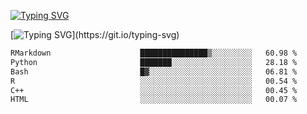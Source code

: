 [![Typing SVG](https://readme-typing-svg.demolab.com?font=Fira+Code&duration=1&pause=1000&center=true&vCenter=true&width=435&lines=Ivy+Streeter)](https://git.io/typing-svg)

[![Typing SVG](https://readme-typing-svg.demolab.com?font=Fira+Code&pause=1000&center=true&width=435&lines=Hello%2C+nice+to+meet+you!;I+am+a+researcher+in+biotech.;I+am+interested+in+bioinformatics.;I+am+self-taught+and+love+learning.;Feel+free+to+reach+out!)](https://git.io/typing-svg)
<!--START_SECTION:waka-->

```txt
RMarkdown                    ███████████████▒░░░░░░░░░   60.98 %
Python                       ███████░░░░░░░░░░░░░░░░░░   28.18 %
Bash                         █▓░░░░░░░░░░░░░░░░░░░░░░░   06.81 %
R                            ░░░░░░░░░░░░░░░░░░░░░░░░░   00.54 %
C++                          ░░░░░░░░░░░░░░░░░░░░░░░░░   00.45 %
HTML                         ░░░░░░░░░░░░░░░░░░░░░░░░░   00.07 %
```

<!--END_SECTION:waka-->
